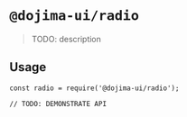 # `@dojima-ui/radio`

> TODO: description

## Usage

```
const radio = require('@dojima-ui/radio');

// TODO: DEMONSTRATE API
```
